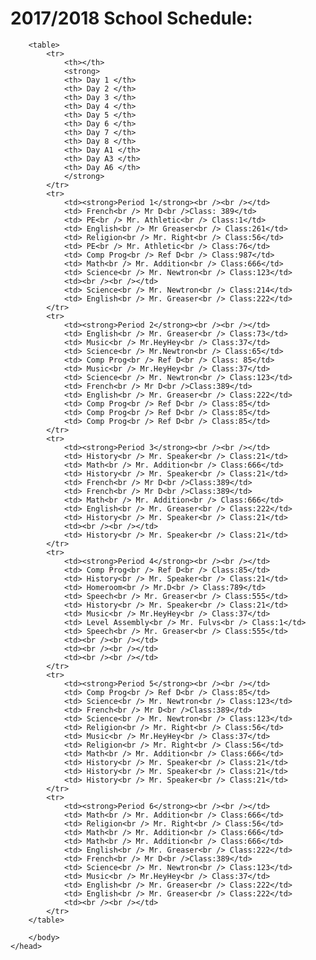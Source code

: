 <!DOCTYPE html>
<html>
	<head>
		<body>
		<title> My School Schedule </title>
		<h1> 2017/2018 School Schedule: </h1>
		
		<table>
			<tr>
				<th></th>
				<strong>
				<th> Day 1 </th>				
				<th> Day 2 </th>
				<th> Day 3 </th>
				<th> Day 4 </th>
				<th> Day 5 </th>
				<th> Day 6 </th>
				<th> Day 7 </th>
				<th> Day 8 </th>
				<th> Day A1 </th>
				<th> Day A3 </th>
				<th> Day A6 </th>
				</strong>
			</tr>
			<tr>
				<td><strong>Period 1</strong><br /><br /></td>
				<td> French<br /> Mr D<br />Class: 389</td>
				<td> PE<br /> Mr. Athletic<br /> Class:1</td>
				<td> English<br /> Mr Greaser<br /> Class:261</td>
				<td> Religion<br /> Mr. Right<br /> Class:56</td>
				<td> PE<br /> Mr. Athletic<br /> Class:76</td>
				<td> Comp Prog<br /> Ref D<br /> Class:987</td>
				<td> Math<br /> Mr. Addition<br /> Class:666</td>
				<td> Science<br /> Mr. Newtron<br /> Class:123</td>
				<td><br /><br /></td>
				<td> Science<br /> Mr. Newtron<br /> Class:214</td>
				<td> English<br /> Mr. Greaser<br /> Class:222</td>
			</tr>
			<tr>
				<td><strong>Period 2</strong><br /><br /></td>
				<td> English<br /> Mr. Greaser<br /> Class:73</td>
				<td> Music<br /> Mr.HeyHey<br /> Class:37</td>
				<td> Science<br /> Mr.Newtron<br /> Class:65</td>
				<td> Comp Prog<br /> Ref D<br /> Class: 85</td>
				<td> Music<br /> Mr.HeyHey<br /> Class:37</td>
				<td> Science<br /> Mr. Newtron<br /> Class:123</td>
				<td> French<br /> Mr D<br />Class:389</td>
				<td> English<br /> Mr. Greaser<br /> Class:222</td>
				<td> Comp Prog<br /> Ref D<br /> Class:85</td>
				<td> Comp Prog<br /> Ref D<br /> Class:85</td>		
				<td> Comp Prog<br /> Ref D<br /> Class:85</td>
			</tr>
			<tr>
				<td><strong>Period 3</strong><br /><br /></td>
 				<td> History<br /> Mr. Speaker<br /> Class:21</td>
				<td> Math<br /> Mr. Addition<br /> Class:666</td>
				<td> History<br /> Mr. Speaker<br /> Class:21</td>
				<td> French<br /> Mr D<br />Class:389</td>
				<td> French<br /> Mr D<br />Class:389</td>
				<td> Math<br /> Mr. Addition<br /> Class:666</td>
				<td> English<br /> Mr. Greaser<br /> Class:222</td>
				<td> History<br /> Mr. Speaker<br /> Class:21</td>
				<td><br /><br /></td>
				<td> History<br /> Mr. Speaker<br /> Class:21</td>
			</tr>
			<tr>
				<td><strong>Period 4</strong><br /><br /></td>
				<td> Comp Prog<br /> Ref D<br /> Class:85</td>
				<td> History<br /> Mr. Speaker<br /> Class:21</td>
				<td> Homeroom<br /> Mr.D<br /> Class:789</td>
				<td> Speech<br /> Mr. Greaser<br /> Class:555</td>
				<td> History<br /> Mr. Speaker<br /> Class:21</td>
				<td> Music<br /> Mr.HeyHey<br /> Class:37</td>
				<td> Level Assembly<br /> Mr. Fulvs<br /> Class:1</td>
				<td> Speech<br /> Mr. Greaser<br /> Class:555</td>
				<td><br /><br /></td>
				<td><br /><br /></td>
				<td><br /><br /></td>
			</tr>
			<tr>
				<td><strong>Period 5</strong><br /><br /></td>
				<td> Comp Prog<br /> Ref D<br /> Class:85</td>
				<td> Science<br /> Mr. Newtron<br /> Class:123</td>
				<td> French<br /> Mr D<br />Class:389</td>
				<td> Science<br /> Mr. Newtron<br /> Class:123</td>
				<td> Religion<br /> Mr. Right<br /> Class:56</td>
				<td> Music<br /> Mr.HeyHey<br /> Class:37</td>
				<td> Religion<br /> Mr. Right<br /> Class:56</td>
				<td> Math<br /> Mr. Addition<br /> Class:666</td>
				<td> History<br /> Mr. Speaker<br /> Class:21</td>
				<td> History<br /> Mr. Speaker<br /> Class:21</td>
				<td> History<br /> Mr. Speaker<br /> Class:21</td>
			</tr>
			<tr>
				<td><strong>Period 6</strong><br /><br /></td>
				<td> Math<br /> Mr. Addition<br /> Class:666</td>
				<td> Religion<br /> Mr. Right<br /> Class:56</td>
				<td> Math<br /> Mr. Addition<br /> Class:666</td>
				<td> Math<br /> Mr. Addition<br /> Class:666</td>
				<td> English<br /> Mr. Greaser<br /> Class:222</td>
				<td> French<br /> Mr D<br />Class:389</td>
				<td> Science<br /> Mr. Newtron<br /> Class:123</td>
				<td> Music<br /> Mr.HeyHey<br /> Class:37</td>
				<td> English<br /> Mr. Greaser<br /> Class:222</td>
				<td> English<br /> Mr. Greaser<br /> Class:222</td>
				<td><br /><br /></td>
			</tr>
		</table>

		</body>
	</head>
</html>
